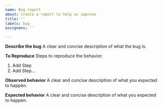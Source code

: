 ```yaml
---
name: Bug report
about: Create a report to help us improve
title: ''
labels: bug
assignees: ''

---
```


**Describe the bug**
A clear and concise description of what the bug is.

**To Reproduce**
Steps to reproduce the behavior:
1. Add Step
1. Add Step...

**Observed behavior**
A clear and concise description of what you expected to happen.

**Expected behavior**
A clear and concise description of what you expected to happen.
